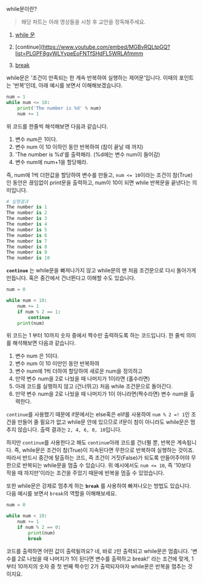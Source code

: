 while문이란?

> 해당 파트는 아래 영상들을 시청 후 교안을 정독해주세요. 

1. [while 문](https://www.youtube.com/embed/B2cGQW_Hyik?list=PLGPF8gvWLYypeEoFNTfSHdFL5WRLAfmmm)

2. [continue](https://www.youtube.com/embed/MGBvRQLtpGQ?list=PLGPF8gvWLYypeEoFNTfSHdFL5WRLAfmmm 
3. [break](https://www.youtube.com/embed/uBsd0t_4Pzs?list=PLGPF8gvWLYypeEoFNTfSHdFL5WRLAfmmm)


while문은 '조건이 만족되는 한 계속 반복하여 실행하는 제어문'입니다. 이때의 포인트는 '반복'인데, 아래 예시를 보면서 이해해보겠습니다. 
```python
num = 1
while num <= 10:
	print('The number is %d' % num)
	num += 1
```
위 코드를 한줄씩 해석해보면 다음과 같습니다. 
1. 변수 num은 1이다. 
2. 변수 num 이 10 이하인 동안 반복하여 (참이 끝날 때 까지)
3. 'The number is %d'를 출력해라. (%d에는 변수 num이 들어감)
4. 변수 num에 num+1을 할당해라. 

즉, num에 1씩 더한값을 할당하여 변수를 만들고, `num <= 10`이라는 조건이 참(True)인 동안은 끊임없이 print문을 출력하고, num이 10이 되면 while 반복문을 끝낸다는 의미입니다.
```python
# 실행결과
The number is 1
The number is 2
The number is 3
The number is 4 
The number is 5 
The number is 6 
The number is 7 
The number is 8 
The number is 9 
The number is 10
```

__`continue`__ 는 while문을 빠져나가지 않고 while문의 맨 처음 조건문으로 다시 돌아가게 만듭니다. 혹은 중간에서 건너뛴다고 이해할 수도 있습니다.

```python
num = 0

while num < 10:
	num += 1
	if num % 2 == 1:
		continue
	print(num)
```
위 코드는 1 부터 10까지 숫자 중에서 짝수만 출력하도록 하는 코드입니다. 한 줄씩 의미를 해석해보면 다음과 같습니다. 
1. 변수 num 은 1이다.
2. 변수 num 이 10 미만인 동안 반복하여
3. 변수 num에 1씩 더하여 할당하여 새로운 num을 정의하고
4. 만약 변수 num을 2로 나눴을 때 나머지가 1이라면 (홀수라면)
5. 아래 코드를 실행하지 않고 (건너뛰고) 처음 while 조건문으로 돌아간다.
6. 만약 변수 num을 2로 나눴을 때 나머지가 1이 아니라면(짝수라면) 변수 num을 출력한다. 

`continue`를 사용했기 때문에 if문에서는 else혹은 elif를 사용하여 `num % 2 =! 1`인 조건을 만들어 줄 필요가 없고 while문 안에 있으므로 if문이 참이 아니라도 while문은 멈추지 않습니다. 출력 결과는 `2, 4, 6, 8, 10`입니다. 

하지만 `continue`를 사용한다고 해도 `continue`아래 코드를 건너뛸 뿐, 반복은 계속됩니다. 즉, while문은 조건이 참(True)이 지속된다면 무한으로 반복하여 실행하는 것이죠. 따라서 반드시 중간에 탈출하는 코드, 즉 조건이 거짓(False)가 되도록 만들어주어야 무한으로 반복되는 while문을 멈출 수 있습니다. 위 예시에서도 `num <= 10`, 즉 '10보다 작을 때 까지만'이라는 조건을 주었기 때문에 반복을 멈출 수 있었습니다.

또한 while문은 강제로 멈추게 하는 __`break`__ 를 사용하여 빠져나오는 방법도 있습니다. 다음 예시를 보면서 `break`의 역할을 이해해보세요. 
```python
num = 0

while num < 10:
	num += 1
	if num % 2 == 0:
		print(num)
		break
```
코드를 출력하면 어떤 값이 출력될까요? 네, 바로 `2`만 출력되고 while문은 멈춥니다. '변수를 2로 나눴을 때 나머지가 1이 된다면 변수를 출력하고 break!' 라는 조건에 맞게, 1부터 10까지의 숫자 중 첫 번째 짝수인 2가 출력되자마자 while문은 반복을 멈추는 것이지요. 

